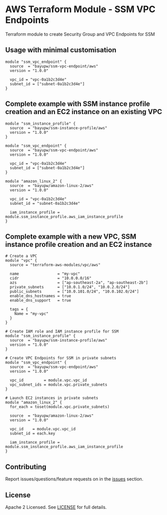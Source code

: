 # AWS Terraform Module - SSM VPC Endpoints

Terraform module to create Security Group and VPC Endpoints for SSM

## Usage with minimal customisation

```hcl
module "ssm_vpc_endpoint" {
  source  = "bayupw/ssm-vpc-endpoint/aws"
  version = "1.0.0"

  vpc_id = "vpc-0a1b2c3d4e"
  subnet_id = ["subnet-0a1b2c3d4e"]
}
```

## Complete example with SSM instance profile creation and an EC2 instance on an existing VPC

```hcl
module "ssm_instance_profile" {
  source  = "bayupw/ssm-instance-profile/aws"
  version = "1.0.0"
}

module "ssm_vpc_endpoint" {
  source  = "bayupw/ssm-vpc-endpoint/aws"
  version = "1.0.0"

  vpc_id = "vpc-0a1b2c3d4e"
  subnet_id = ["subnet-0a1b2c3d4e"]
}

module "amazon_linux_2" {
  source  = "bayupw/amazon-linux-2/aws"
  version = "1.0.0"

  vpc_id = "vpc-0a1b2c3d4e"
  subnet_id = "subnet-0a1b2c3d4e"
  
  iam_instance_profile = module.ssm_instance_profile.aws_iam_instance_profile
}
```

## Complete example with a new VPC, SSM instance profile creation and an EC2 instance

```hcl
# Create a VPC
module "vpc" {
  source = "terraform-aws-modules/vpc/aws"

  name                 = "my-vpc"
  cidr                 = "10.0.0.0/16"
  azs                  = ["ap-southeast-2a", "ap-southeast-2b"]
  private_subnets      = ["10.0.1.0/24", "10.0.2.0/24"]
  public_subnets       = ["10.0.101.0/24", "10.0.102.0/24"]
  enable_dns_hostnames = true
  enable_dns_support   = true

  tags = {
    Name = "my-vpc"
  }
}

# Create IAM role and IAM instance profile for SSM
module "ssm_instance_profile" {
  source  = "bayupw/ssm-instance-profile/aws"
  version = "1.0.0"
}

# Create VPC Endpoints for SSM in private subnets
module "ssm_vpc_endpoint" {
  source  = "bayupw/ssm-vpc-endpoint/aws"
  version = "1.0.0"

  vpc_id         = module.vpc.vpc_id
  vpc_subnet_ids = module.vpc.private_subnets
}

# Launch EC2 instances in private subnets
module "amazon_linux_2" {
  for_each = toset(module.vpc.private_subnets)

  source  = "bayupw/amazon-linux-2/aws"
  version = "1.0.0"

  vpc_id    = module.vpc.vpc_id
  subnet_id = each.key

  iam_instance_profile = module.ssm_instance_profile.aws_iam_instance_profile
}
```

## Contributing

Report issues/questions/feature requests on in the [issues](https://github.com/bayupw/terraform-aws-ssm-vpc-endpoint/issues/new) section.

## License

Apache 2 Licensed. See [LICENSE](https://github.com/bayupw/terraform-aws-ssm-vpc-endpoint/tree/master/LICENSE) for full details.